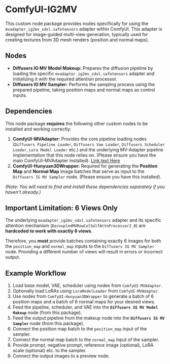 # ComfyUI-IG2MV

This custom node package provides nodes specifically for using the `mvadapter_ig2mv_sdxl.safetensors` adapter within ComfyUI. This adapter is designed for image-guided multi-view generation, typically used for creating textures from 3D mesh renders (position and normal maps).

## Nodes

*   **Diffusers IG MV Model Makeup:** Prepares the diffusion pipeline by loading the specific `mvadapter_ig2mv_sdxl.safetensors` adapter and initializing it with the required attention processor.
*   **Diffusers IG MV Sampler:** Performs the sampling process using the prepared pipeline, taking position maps and normal maps as control inputs.

## Dependencies

This node package **requires** the following other custom nodes to be installed and working correctly:

1.  **ComfyUI-MVAdapter:** Provides the core pipeline loading nodes (`Diffusers Pipeline Loader`, `Diffusers Vae Loader`, `Diffusers Scheduler Loader`, `Lora Model Loader` etc.) and the underlying MV-Adapter pipeline implementation that this node relies on. (Please ensure you have the main ComfyUI-MVAdapter installed). [Link text Here](https://link-url-here.org)
2.  **ComfyUI-Hunyuan3DWrapper:** Required for generating the **Position Map** and **Normal Map** image batches that serve as input to the `Diffusers IG MV Sampler` node. (Please ensure you have this installed).

*(Note: You will need to find and install these dependencies separately if you haven't already.)*

## Important Limitation: 6 Views Only

The underlying `mvadapter_ig2mv_sdxl.safetensors` adapter and its specific attention mechanism (`DecoupledMVRowColSelfAttnProcessor2_0`) are **hardcoded to work with exactly 6 views**.

Therefore, you **must** provide batches containing exactly 6 images for both the `position_map` and `normal_map` inputs to the `Diffusers IG MV Sampler` node. Providing a different number of views will result in errors or incorrect output.

## Example Workflow

1.  Load base model, VAE, scheduler using nodes from `ComfyUI-MVAdapter`.
2.  Optionally load LoRAs using `LoraModelLoader` from `ComfyUI-MVAdapter`.
3.  Use nodes from `ComfyUI-Hunyuan3DWrapper` to generate a batch of 6 position maps and a batch of 6 normal maps for your desired views.
4.  Feed the pipeline, scheduler, and VAE into the **`Diffusers IG MV Model Makeup`** node (from this package).
5.  Feed the output pipeline from the makeup node into the **`Diffusers IG MV Sampler`** node (from this package).
6.  Connect the position map batch to the `position_map` input of the sampler.
7.  Connect the normal map batch to the `normal_map` input of the sampler.
8.  Provide prompt, negative prompt, reference image (optional), LoRA scale (optional) etc. to the sampler.
9.  Connect the output images to a preview node.
